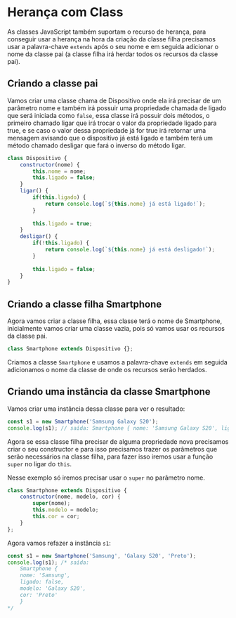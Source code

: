# Herança com Class

As classes JavaScript também suportam o recurso de herança, para conseguir usar a herança na hora da criação da classe filha precisamos usar a palavra-chave `extends` após o seu nome e em seguida adicionar o nome da classe pai (a classe filha irá herdar todos os recursos da classe pai).

## Criando a classe pai

Vamos criar uma classe chama de Dispositivo onde ela irá precisar de um parâmetro nome e também irá possuir uma propriedade chamada de ligado que será iniciada como `false`, essa classe irá possuir dois métodos, o primeiro chamado ligar que irá trocar o valor da propriedade ligado para true, e se caso o valor dessa propriedade já for true irá retornar uma mensagem avisando que o dispositivo já está ligado e também terá um método chamado desligar que fará o inverso do método ligar.

```js
class Dispositivo {
    constructor(nome) {
        this.nome = nome;
        this.ligado = false;
    }
    ligar() {
        if(this.ligado) {
            return console.log(`${this.nome} já está ligado!`);
        }
        
        this.ligado = true;
    }
    desligar() {
        if(!this.ligado) {
            return console.log(`${this.nome} já está desligado!`);
        }
        
        this.ligado = false;
    }
}
```

## Criando a classe filha Smartphone

Agora vamos criar a classe filha, essa classe terá o nome de Smartphone, inicialmente vamos criar uma classe vazia, pois só vamos usar os recursos da classe pai.

```js
class Smartphone extends Dispositivo {};
```

Criamos a classe `Smartphone` e usamos a palavra-chave `extends` em seguida adicionamos o nome da classe de onde os recursos serão herdados.

## Criando uma instância da classe Smartphone

Vamos criar uma instância dessa classe para ver o resultado:

```js
const s1 = new Smartphone('Samsung Galaxy S20');
console.log(s1); // saída: Smartphone { nome: 'Samsung Galaxy S20', ligado: false }
```

Agora se essa classe filha precisar de alguma propriedade nova precisamos criar o seu constructor e para isso precisamos trazer os parâmetros que serão necessários na classe filha, para fazer isso iremos usar a função `super` no ligar do `this`.

Nesse exemplo só iremos precisar usar o `super` no parâmetro nome.

```js
class Smartphone extends Dispositivo {
    constructor(nome, modelo, cor) {
        super(nome);
        this.modelo = modelo;
        this.cor = cor;
    }
};
```

Agora vamos refazer a instância `s1`:

```js
const s1 = new Smartphone('Samsung', 'Galaxy S20', 'Preto');
console.log(s1); /* saída: 
    Smartphone {
    nome: 'Samsung',
    ligado: false,
    modelo: 'Galaxy S20',
    cor: 'Preto'
    }
*/
```